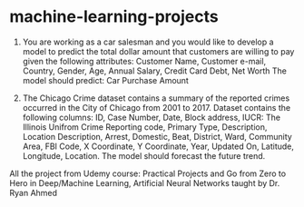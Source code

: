 # machine-learning-projects

1. You are working as a car salesman and you would like to develop a model to predict the total dollar amount that customers are willing to pay given the following attributes:
Customer Name, Customer e-mail, Country, Gender, Age, Annual Salary, Credit Card Debt, Net Worth
The model should predict:
Car Purchase Amount

2. The Chicago Crime dataset contains a summary of the reported crimes occurred in the City of Chicago from 2001 to 2017.
Dataset contains the following columns: ID, Case Number, Date, Block address, IUCR: The Illinois Unifrom Crime Reporting code, Primary Type, Description, Location Description, Arrest, Domestic, Beat, District, Ward, Community Area, FBI Code, X Coordinate, Y Coordinate, Year, Updated On, Latitude, Longitude, Location.
The model should forecast the future trend.



All the project from Udemy course: Practical Projects and Go from Zero to Hero in Deep/Machine Learning, Artificial Neural Networks taught by Dr. Ryan Ahmed
